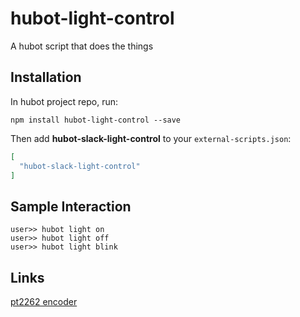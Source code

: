 # hubot-light-control

A hubot script that does the things

## Installation

In hubot project repo, run:

`npm install hubot-light-control --save`

Then add **hubot-slack-light-control** to your `external-scripts.json`:

```json
[
  "hubot-slack-light-control"
]
```

## Sample Interaction

```
user>> hubot light on
user>> hubot light off
user>> hubot light blink
```
## Links
[pt2262 encoder](http://rayshobby.net/a-new-way-to-interface-with-remote-power-switch/)
